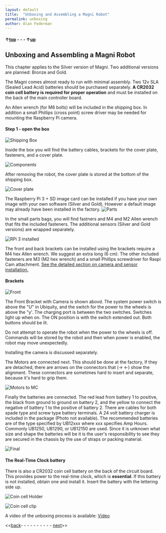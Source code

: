 ```yaml
---
layout: default
title:  "Unboxing and Assembling a Magni Robot"
permalink: unboxing
author: Alan Federman
---
```


#### &uarr;[top](https://ubiquityrobotics.github.io/learn/) - - - &uarr;[up](ix_quick_start)

## Unboxing and Assembling a Magni Robot

This chapter applies to the Silver version of Magni.  Two additional versions are planned: Bronze and Gold.

The Magni comes almost ready to run with minimal assembly. Two 12v SLA (Sealed Lead Acid) batteries should be purchased separately. **A CR2032 coin cell battery is required for proper operation** and must be installed on the back of the main controller board.

An Allen wrench (for M6 bolts) will be included in the shipping box. In addition a small Phillips (cross point) screw driver may be needed for mounting the Raspberry Pi camera.


#### Step 1 - open the box


 ![Shipping Box](unb1.JPG)

 Inside the box you will find the battery cables, brackets for the cover plate, fasteners, and a cover plate.


 ![Components](unb2.JPG)

 After removing the robot, the cover plate is stored at the bottom of the shipping box.

 ![Cover plate](unb4.JPG)

 The Raspberry Pi 3 + SD image card can be installed if you have your own image with your own software (Silver and Gold). However a default image may already have been installed in the factory.
 ![Parts](unbparts.JPG)

  In the small parts bags, you will find fastners and  M4 and M2 Allen wrench that fits the included fasteners. The additional sensors (Silver and Gold versions) are wrapped separately.


 ![RPi 3 installed](unb7.JPG)

 The front and back brackets can be installed using the brackets require a M4 hex Allen wrench. We suggest an extra long (6 cm). The other included fasteners are M3 (M2 hex wrench) and a small Phillips screwdriver for Raspi Cam attachment. [See the detailed section on camera and sensor installation.](camera_sensors)


#### Brackets

![Front](camfront.jpg)

The Front Bracket with Camera is shown abovd.  The system power switch is above the "U" in Ubiquity, and the switch for the power to the wheels is above the "y'. The charging port is between the two switches. Switches light up when on. The ON position is with the switch extended out. Both buttons should be lit.

Do not attempt to operate the robot when the power to the wheels is off. Commands will be stored by the robot and then when power is enabled, the robot may move unexpectedly.

Installing the camera is discussed separately.

The Motors are connected next. This should be done at the factory, If they are detached, there are arrows on the connectors that (-> <-) show the alignment. These connectors are sometimes hard to insert and separate, because it's hard to grip them.


![Motors to MC](unb5.JPG)  

Finally the batteries are connected. The red lead from battery 1 to positive, the black from ground to ground on battery 2, and the yellow to connect the negative of battery 1 to the positive of battery 2. There are cables for both spade type and screw type battery terminals. A 24 volt battery charger is included in the package (Photo not available). The recommended batteries are of the type specified by UB12xxx  where xxx specifies Amp Hours.  Commonly UB1250, UB1290, or UB12150 are used.
Since it is unknown what size and shape the batteries will be it is the user's responsibility to see they are secured in the chassis by the use of straps or packing material.

<!-- *{TODO: Somewhere there needs to be a discussion of what size batteries to use.  The spade connector sizes need
to be specified.  The user should be prepared for a current inrush spark? (not sure that this still occurs on initial battery insertion)  Is there a strap to hold the batteries down?  How is it installed? }*-->

![Final](unb-bat.JPG)

#### The Real-Time Clock battery
There is also a CR2032 coin cell battery on the back of the circuit board.  This provides power to the real-time clock, which is **essential**.  If this battery is not installed, obtain one and install it. Insert the battery with the lettering side up.

![Coin cell Holder](battery_holder.png)

![Coin cell clip](BatteryClipinstallNote.jpg)

A video of the unboxing process is available:  [Video](https://youtu.be/pF38kFOl0Ic)

<<[back](ix_quick_start)- - - - - - - - - - [next](logitech)>>
